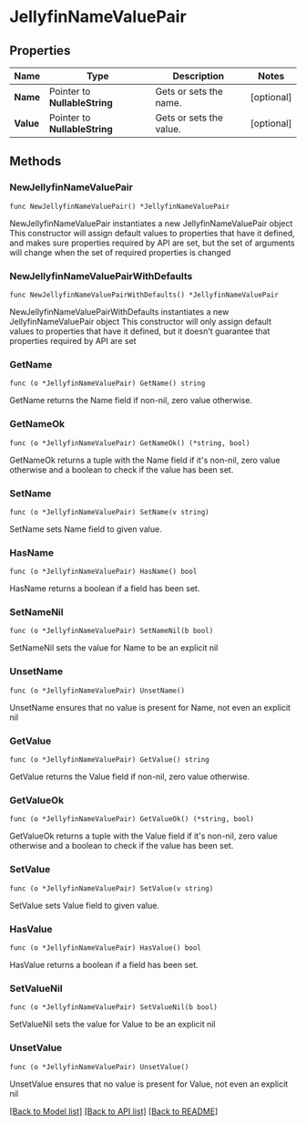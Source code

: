 # JellyfinNameValuePair

## Properties

Name | Type | Description | Notes
------------ | ------------- | ------------- | -------------
**Name** | Pointer to **NullableString** | Gets or sets the name. | [optional] 
**Value** | Pointer to **NullableString** | Gets or sets the value. | [optional] 

## Methods

### NewJellyfinNameValuePair

`func NewJellyfinNameValuePair() *JellyfinNameValuePair`

NewJellyfinNameValuePair instantiates a new JellyfinNameValuePair object
This constructor will assign default values to properties that have it defined,
and makes sure properties required by API are set, but the set of arguments
will change when the set of required properties is changed

### NewJellyfinNameValuePairWithDefaults

`func NewJellyfinNameValuePairWithDefaults() *JellyfinNameValuePair`

NewJellyfinNameValuePairWithDefaults instantiates a new JellyfinNameValuePair object
This constructor will only assign default values to properties that have it defined,
but it doesn't guarantee that properties required by API are set

### GetName

`func (o *JellyfinNameValuePair) GetName() string`

GetName returns the Name field if non-nil, zero value otherwise.

### GetNameOk

`func (o *JellyfinNameValuePair) GetNameOk() (*string, bool)`

GetNameOk returns a tuple with the Name field if it's non-nil, zero value otherwise
and a boolean to check if the value has been set.

### SetName

`func (o *JellyfinNameValuePair) SetName(v string)`

SetName sets Name field to given value.

### HasName

`func (o *JellyfinNameValuePair) HasName() bool`

HasName returns a boolean if a field has been set.

### SetNameNil

`func (o *JellyfinNameValuePair) SetNameNil(b bool)`

 SetNameNil sets the value for Name to be an explicit nil

### UnsetName
`func (o *JellyfinNameValuePair) UnsetName()`

UnsetName ensures that no value is present for Name, not even an explicit nil
### GetValue

`func (o *JellyfinNameValuePair) GetValue() string`

GetValue returns the Value field if non-nil, zero value otherwise.

### GetValueOk

`func (o *JellyfinNameValuePair) GetValueOk() (*string, bool)`

GetValueOk returns a tuple with the Value field if it's non-nil, zero value otherwise
and a boolean to check if the value has been set.

### SetValue

`func (o *JellyfinNameValuePair) SetValue(v string)`

SetValue sets Value field to given value.

### HasValue

`func (o *JellyfinNameValuePair) HasValue() bool`

HasValue returns a boolean if a field has been set.

### SetValueNil

`func (o *JellyfinNameValuePair) SetValueNil(b bool)`

 SetValueNil sets the value for Value to be an explicit nil

### UnsetValue
`func (o *JellyfinNameValuePair) UnsetValue()`

UnsetValue ensures that no value is present for Value, not even an explicit nil

[[Back to Model list]](../README.md#documentation-for-models) [[Back to API list]](../README.md#documentation-for-api-endpoints) [[Back to README]](../README.md)


